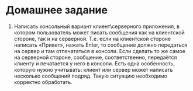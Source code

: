 # Домашнее задание

1. Написать консольный вариант клиент\серверного приложения, в котором пользователь может
писать сообщения как на клиентской стороне, так и на серверной. Т.е. если на клиентской
стороне написать «Привет», нажать Enter, то сообщение должно передаться на сервер и там
отпечататься в консоли. Если сделать то же самое на серверной стороне, сообщение,
соответственно, передаётся клиенту и печатается у него в консоли. Есть одна особенность,
которую нужно учитывать: клиент или сервер может написать несколько сообщений подряд.
Такую ситуацию необходимо корректно обработать.
